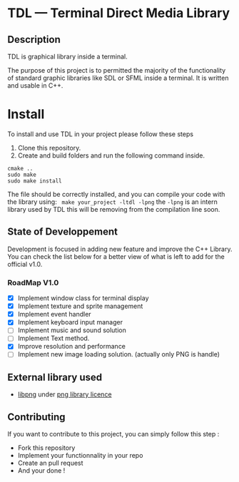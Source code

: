 # TDL — Terminal Direct Media Library

## Description

TDL is graphical library inside a terminal.

The purpose of this project is to permitted the majority of the functionality of standard graphic libraries like SDL or SFML inside a terminal. It is written and usable in C++.

# Install

To install and use TDL in your project please follow these steps

1. Clone this repository.
2. Create and build folders and run the following command inside.
```
cmake ..
sudo make
sudo make install
```
The file should be correctly installed, and you can compile your code with the library using:
``` make your_project -ltdl -lpng```
the ```-lpng``` is an intern library used by TDL this will be removing from the compilation line soon.

## State of Developpement

Development is focused in adding new feature and improve the C++ Library. You can check the list below for a better view of what is left to add for the official v1.0.

### RoadMap V1.0
- [x] Implement window class for terminal display
- [x] Implement texture and sprite management
- [x] Implement event handler
- [x] Implement keyboard input manager
- [ ] Implement music and sound solution
- [ ] Implement Text method.
- [x] Improve resolution and performance
- [ ] Implement new image loading solution. (actually only PNG is handle)

## External library used
- [libpng](https://github.com/pnggroup/libpng) under [png library licence](https://spdx.org/licenses/libpng-2.0.html)

## Contributing

 If you want to contribute to this project, you can simply follow this step :

- Fork this repository
- Implement your functionnality in your repo
- Create an pull request
- And your done !